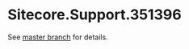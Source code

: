 # Sitecore.Support.351396

See [master branch](https://github.com/sitecoresupport/Sitecore.Support.351396) for details.